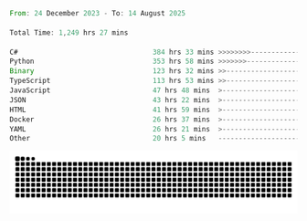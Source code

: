 <!--START_SECTION:waka-->

```rust
From: 24 December 2023 - To: 14 August 2025

Total Time: 1,249 hrs 27 mins

C#                                 384 hrs 33 mins >>>>>>>>-----------------   30.29 %
Python                             353 hrs 58 mins >>>>>>>------------------   27.88 %
Binary                             123 hrs 32 mins >>-----------------------   09.73 %
TypeScript                         113 hrs 53 mins >>-----------------------   08.97 %
JavaScript                         47 hrs 48 mins  >------------------------   03.77 %
JSON                               43 hrs 22 mins  >------------------------   03.42 %
HTML                               41 hrs 59 mins  >------------------------   03.31 %
Docker                             26 hrs 37 mins  >------------------------   02.10 %
YAML                               26 hrs 21 mins  >------------------------   02.08 %
Other                              20 hrs 5 mins   -------------------------   01.58 %
```

<!--END_SECTION:waka-->


<picture>
  <source media="(prefers-color-scheme: dark)" srcset="https://raw.githubusercontent.com/jeerawut97/jeerawut97/output/github-contribution-grid-snake.svg">
  <img alt="github contribution grid snake animation" src="https://raw.githubusercontent.com/jeerawut97/jeerawut97/output/github-contribution-grid-snake.svg">
</picture>
